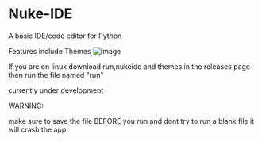 # Nuke-IDE
A basic IDE/code editor for Python

Features include Themes
![image](https://user-images.githubusercontent.com/95881676/163726409-9448ccde-d2a2-4d56-9064-1b19b5be77f7.png)


If you are on linux download run,nukeide and themes in the releases page
then run the file named "run"

currently under development

WARNING:

make sure to save the file BEFORE you run and dont try to run a blank file it will crash the app

